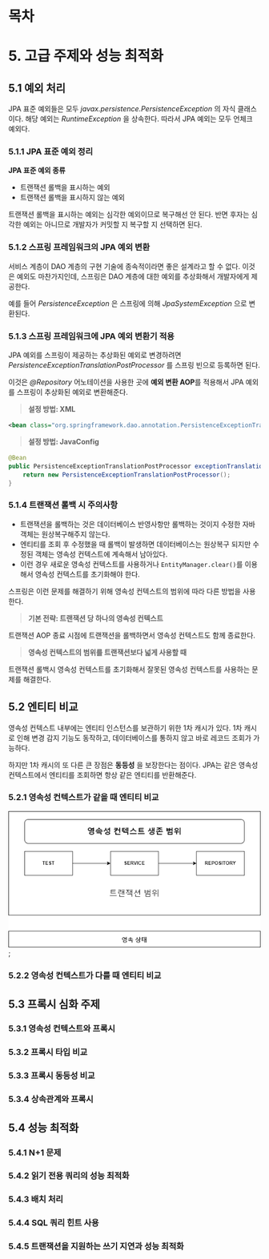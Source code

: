 # 목차

# 5. 고급 주제와 성능 최적화

## 5.1 예외 처리

JPA 표준 예외들은 모두 _javax.persistence.PersistenceException_ 의 자식 클래스이다.
해당 예외는 _RuntimeException_ 을 상속한다. 따라서 JPA 예외는 모두 언체크 예외다.

### 5.1.1 JPA 표준 예외 정리

**JPA 표준 예외 종류**
- 트랜잭션 롤백을 표시하는 예외
- 트랜잭션 롤백을 표시하지 않는 예외

트랜잭션 롤백을 표시하는 예외는 심각한 예외이므로 복구해선 안 된다. 반면 후자는 심각한 예외는 아니므로 개발자가 커밋할 지 복구할 지 선택하면 된다.

### 5.1.2 스프링 프레임워크의 JPA 예외 변환

서비스 계층이 DAO 계층의 구현 기술에 종속적이라면 좋은 설계라고 할 수 없다.
이것은 예외도 마찬가지인데, 스프링은 DAO 계층에 대한 예외를 추상화해서 개발자에게 제공한다.

예를 들어 _PersistenceException_ 은 스프링에 의해 _JpaSystemException_ 으로 변환된다.

### 5.1.3 스프링 프레임워크에 JPA 예외 변환기 적용

JPA 예외를 스프링이 제공하는 추상화된 예외로 변경하려면 _PersistenceExceptionTranslationPostProcessor_ 를 스프링 빈으로 등록하면 된다.

이것은 _@Repository_ 어노테이션을 사용한 곳에 **예외 변환 AOP**를 적용해서 JPA 예외를 스프링이 추상화된 예외로 변환해준다.

> **설정 방법: XML**

```xml
<bean class="org.springframework.dao.annotation.PersistenceExceptionTranslationPostProcessor" />
```


> **설정 방법: JavaConfig**
```java
@Bean
public PersistenceExceptionTranslationPostProcessor exceptionTranslation() {
    return new PersistenceExceptionTranslationPostProcessor();
}
```

### 5.1.4 트랜잭션 롤백 시 주의사항

- 트랜잭션을 롤백하는 것은 데이터베이스 반영사항만 롤백하는 것이지 수정한 자바 객체는 원상복구해주지 않는다.
- 엔티티를 조회 후 수정했을 때 롤백이 발생하면 데이터베이스는 원상복구 되지만 수정된 객체는 영속성 컨텍스트에 계속해서 남아있다.
- 이런 경우 새로운 영속성 컨텍스트를 사용하거나 `EntityManager.clear()`를 이용해서 영속성 컨텍스트를 초기화해야 한다.

스프링은 이런 문제를 해결하기 위해 영속성 컨텍스트의 범위에 따라 다른 방법을 사용한다.

> **기본 전략: 트랜잭션 당 하나의 영속성 컨텍스트**

트랜잭션 AOP 종료 시점에 트랜잭션을 롤백하면서 영속성 컨텍스트도 함께 종료한다.

> **영속성 컨텍스트의 범위를 트랜잭션보다 넓게 사용할 때**

트랜잭션 롤백시 영속성 컨텍스트를 초기화해서 잘못된 영속성 컨텍스트를 사용하는 문제를 해결한다.

## 5.2 엔티티 비교

영속성 컨텍스트 내부에는 엔티티 인스턴스를 보관하기 위한 1차 캐시가 있다.
1차 캐시로 인해 변경 감지 기능도 동작하고, 데이터베이스를 통하지 않고 바로 레코드 조회가 가능하다.

하지만 1차 캐시의 또 다른 큰 장점은 **동등성** 을 보장한다는 점이다. JPA는 같은 영속성 컨텍스트에서 엔티티를 조회하면 항상 같은 엔티티를 반환해준다.

### 5.2.1 영속성 컨텍스트가 같을 때 엔티티 비교

![](002.png);

### 5.2.2 영속성 컨텍스트가 다를 때 엔티티 비교

## 5.3 프록시 심화 주제

### 5.3.1 영속성 컨텍스트와 프록시

### 5.3.2 프록시 타입 비교

### 5.3.3 프록시 동등성 비교

### 5.3.4 상속관계와 프록시

## 5.4 성능 최적화

### 5.4.1 N+1 문제

### 5.4.2 읽기 전용 쿼리의 성능 최적화

### 5.4.3 배치 처리

### 5.4.4 SQL 쿼리 힌트 사용

### 5.4.5 트랜잭션을 지원하는 쓰기 지연과 성능 최적화

